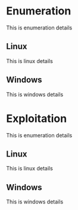# Enumeration

This is enumeration details

## Linux

This is linux details

## Windows

This is windows details

# Exploitation

This is enumeration details

## Linux

This is linux details

## Windows

This is windows details

